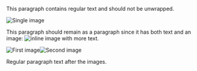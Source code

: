 This paragraph contains regular text and should not be unwrapped.

![Single image](example.png)

This paragraph should remain as a paragraph since it has both text and an image: ![inline image](mixed.png) with more text.

![First image](image1.png)![Second image](image2.png)

Regular paragraph text after the images.
